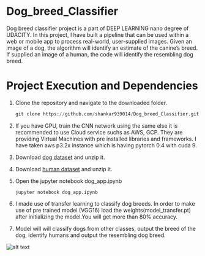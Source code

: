 # Dog_breed_Classifier
Dog breed classifier project is a part of DEEP LEARNING nano degree of UDACITY. In this project, I have built a pipeline that can be used within a web or mobile app to process real-world, user-supplied images. Given an image of a dog, the algorithm will identify an estimate of the canine’s breed. If supplied an image of a human, the code will identify the resembling dog breed.

# Project Execution and Dependencies

 1) Clone the repository and navigate to the downloaded folder.
 
     ``` python
     git clone https://github.com/shankar939014/Dog_breed_Classifier.git
     
     ```
 
 2) If you have GPU, train the CNN network using the same else it is recommended to use Cloud service suchs as AWS, GCP. They are providing
     Virtual Machines with pre installed libraries and frameworks. I have taken aws p3.2x instance which is having pytorch 0.4 with cuda 9.
     
 3) Download [dog dataset](https://s3-us-west-1.amazonaws.com/udacity-aind/dog-project/dogImages.zip) and unzip it.
 
 4) Download [human dataset](https://s3-us-west-1.amazonaws.com/udacity-aind/dog-project/lfw.zip) and unzip it.

 5) Open the jupyter notebook dog_app.ipynb
  
      ```
      jupyter notebook dog_app.ipynb
      
      ```
 6) I made use of transfer learning to classify dog breeds. In order to make use of pre trained model (VGG16) load the weights(model_transfer.pt) after initializing the model.You will get more than 80% accuracy.
 
 7) Model will will classify dogs from other classes, output the breed of the dog, identify humans and output the resembling dog breed.
    
![alt text](https://github.com/shankar939014/Dog_breed_Classifier/blob/master/DLND_Certificate.jpeg "Logo Title Text 1")
